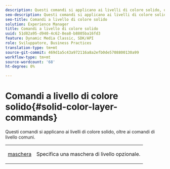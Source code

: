 ```yaml
---
description: Questi comandi si applicano ai livelli di colore solido, oltre ai comandi di livello comuni.
seo-description: Questi comandi si applicano ai livelli di colore solido, oltre ai comandi di livello comuni.
seo-title: Comandi a livello di colore solido
solution: Experience Manager
title: Comandi a livello di colore solido
uuid: 51d82a95-d940-4c62-8ea8-b8805ba16fd3
feature: Dynamic Media Classic, SDK/API
role: Sviluppatore, Business Practices
translation-type: tm+mt
source-git-commit: 469d1a5c43a972116a8a2efb0de5708800130a99
workflow-type: tm+mt
source-wordcount: '68'
ht-degree: 0%

---
```



# Comandi a livello di colore solido{#solid-color-layer-commands}

Questi comandi si applicano ai livelli di colore solido, oltre ai comandi di livello comuni.

<table id="simpletable_4E563E4C797E45F390340258170BDCE4"> 
 <tr class="strow"> 
  <td class="stentry"> <p><a href="../../../../../../is-api/http-ref/image-serving-api-ref/c-http-protocol-reference/c-command-reference/r-mask.md#reference-922254e027404fb890b850e2723ee06e" type="reference" format="dita" scope="local"> maschera</a> </p> </td> 
  <td class="stentry"> <p>Specifica una maschera di livello opzionale. </p></td> 
 </tr> 
</table>

